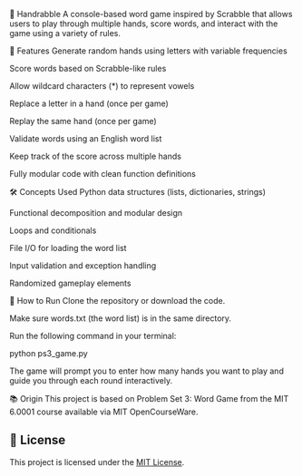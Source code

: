 🧠 Handrabble
 A console-based word game inspired by Scrabble that allows users to play through multiple hands, score words, and interact with the game using a variety of rules.

📌 Features
Generate random hands using letters with variable frequencies

Score words based on Scrabble-like rules

Allow wildcard characters (*) to represent vowels

Replace a letter in a hand (once per game)

Replay the same hand (once per game)

Validate words using an English word list

Keep track of the score across multiple hands

Fully modular code with clean function definitions

🛠️ Concepts Used
Python data structures (lists, dictionaries, strings)

Functional decomposition and modular design

Loops and conditionals

File I/O for loading the word list

Input validation and exception handling

Randomized gameplay elements

🚀 How to Run
Clone the repository or download the code.

Make sure words.txt (the word list) is in the same directory.

Run the following command in your terminal:


python ps3_game.py

The game will prompt you to enter how many hands you want to play and guide you through each round interactively.


📚 Origin
This project is based on Problem Set 3: Word Game from the MIT 6.0001 course available via MIT OpenCourseWare.

## 📄 License

This project is licensed under the [MIT License](LICENSE).
